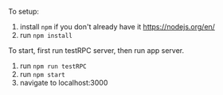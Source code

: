 
To setup:
1. install `npm` if you don't already have it https://nodejs.org/en/ 
2. run `npm install`

To start, first run testRPC server, then run app server.

1. run `npm run testRPC`
2. run `npm start`
3. navigate to localhost:3000 





